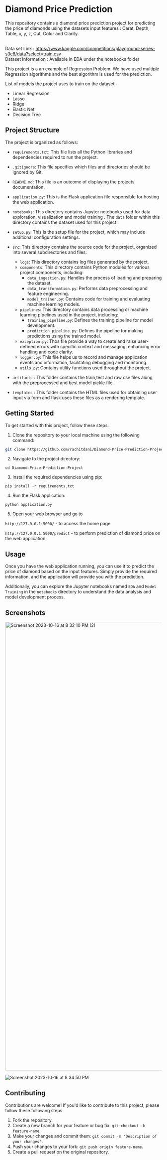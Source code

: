# Diamond Price Prediction

This repository contains a diamond price prediction project for predicting the price of diamonds using the datasets input features : Carat, Depth, Table, x, y, z, Cut, Color and Clarity.

<br>Data set Link  : https://www.kaggle.com/competitions/playground-series-s3e8/data?select=train.csv
<br>Dataset Information : Available in EDA under the notebooks folder

This project is a an example of Regression Problem. We have used multiple Regression algorithms and the best algorithm is used for the prediction.


List of models the project uses to train on the dataset -

- Linear Regression
- Lasso
- Ridge
- Elastic Net
- Decision Tree

## Project Structure

The project is organized as follows:

- `requirements.txt`: This file lists all the Python libraries and dependencies required to run the project.
  
- `.gitignore`: This file specifies which files and directories should be ignored by Git.

- `README.md`: This file is an outcome of displaying the projects documentation.

- `application.py`: This is the Flask application file responsible for hosting the web application.

- `notebooks`: This directory contains Jupyter notebooks used for data exploration, visualization and model training . The `data` folder within this directory contains the dataset used for this project.

- `setup.py`: This is the setup file for the project, which may include additional configuration settings.

- `src`: This directory contains the source code for the project, organized into several subdirectories and files:
    - `logs`: This directory contains log files generated by the project.
    - `components`: This directory contains Python modules for various project components, including:
        - `data_ingestion.py`: Handles the process of loading and preparing the dataset.
        - `data_transformation.py`: Performs data preprocessing and feature engineering.
        - `model_trainer.py`: Contains code for training and evaluating machine learning models.
    - `pipelines`: This directory contains data processing or machine learning pipelines used in the project, including:
        - `training_pipeline.py`: Defines the training pipeline for model development.
        - `prediction_pipeline.py`: Defines the pipeline for making predictions using the trained model.
    - `exception.py`: Thos file provide a way to create and raise user-defined errors with specific context and messaging, enhancing error handling and code clarity.
    - `logger.py`: This file helps us to record and manage application events and information, facilitating debugging and monitoring.
    - `utils.py`: Contains utility functions used throughout the project.
 
- `artifacts` : This folder contains the train,test and raw csv files along with the preprocessed and best model pickle file.

- `templates` : This folder contains the HTML files used for obtaining user input via form and flask uses these files as a rendering template.


## Getting Started

To get started with this project, follow these steps:

1. Clone the repository to your local machine using the following command:

```bash
git clone https://github.com/rachitdani/Diamond-Price-Prediction-Project.git
```

2. Navigate to the project directory:

```
cd Diamond-Price-Prediction-Project
```

3. Install the required dependencies using pip:

```
pip install -r requirements.txt
```

4. Run the Flask application:

```
python application.py
```

5. Open your web browser and go to

 ``http://127.0.0.1:5000/`` - to access the home page
   
``http://127.0.0.1:5000/predict`` - to perform prediction of diamond price on the web application.

## Usage

Once you have the web application running, you can use it to predict the price of diamond based on the input features. Simply provide the required information, and the application will provide you with the prediction.

Additionally, you can explore the Jupyter notebooks named `EDA` and `Model Training` in the `notebooks` directory to understand the data analysis and model development process.

## Screenshots

<img width="1440" alt="Screenshot 2023-10-16 at 8 32 10 PM (2)" src="https://github.com/rachitdani/Diamond-Price-Prediction-Project/assets/79761144/4b97e05a-4162-4ab4-912a-85647ee31496">

![Screenshot 2023-10-16 at 8 34 50 PM](https://github.com/rachitdani/Diamond-Price-Prediction-Project/assets/79761144/46e56541-1190-4f60-84f2-3a239de5a286)



## Contributing

Contributions are welcome! If you'd like to contribute to this project, please follow these following steps:

1. Fork the repository.
2. Create a new branch for your feature or bug fix: `git checkout -b feature-name`.
3. Make your changes and commit them: `git commit -m 'Description of your changes'`.
4. Push your changes to your fork: `git push origin feature-name`.
5. Create a pull request on the original repository.
